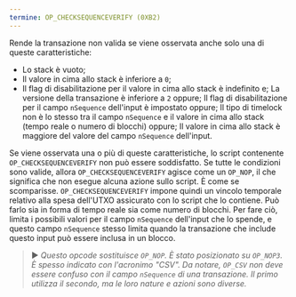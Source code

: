 ```yaml
---
termine: OP_CHECKSEQUENCEVERIFY (0XB2)
---
```


Rende la transazione non valida se viene osservata anche solo una di queste caratteristiche:
* Lo stack è vuoto;
* Il valore in cima allo stack è inferiore a `0`;
* Il flag di disabilitazione per il valore in cima allo stack è indefinito e; La versione della transazione è inferiore a `2` oppure; Il flag di disabilitazione per il campo `nSequence` dell'input è impostato oppure; Il tipo di timelock non è lo stesso tra il campo `nSequence` e il valore in cima allo stack (tempo reale o numero di blocchi) oppure; Il valore in cima allo stack è maggiore del valore del campo `nSequence` dell'input.

Se viene osservata una o più di queste caratteristiche, lo script contenente `OP_CHECKSEQUENCEVERIFY` non può essere soddisfatto. Se tutte le condizioni sono valide, allora `OP_CHECKSEQUENCEVERIFY` agisce come un `OP_NOP`, il che significa che non esegue alcuna azione sullo script. È come se scomparisse. `OP_CHECKSEQUENCEVERIFY` impone quindi un vincolo temporale relativo alla spesa dell'UTXO assicurato con lo script che lo contiene. Può farlo sia in forma di tempo reale sia come numero di blocchi. Per fare ciò, limita i possibili valori per il campo `nSequence` dell'input che lo spende, e questo campo `nSequence` stesso limita quando la transazione che include questo input può essere inclusa in un blocco.

> ► *Questo opcode sostituisce `OP_NOP`. È stato posizionato su `OP_NOP3`. È spesso indicato con l'acronimo "CSV". Da notare, `OP_CSV` non deve essere confuso con il campo `nSequence` di una transazione. Il primo utilizza il secondo, ma le loro nature e azioni sono diverse.*